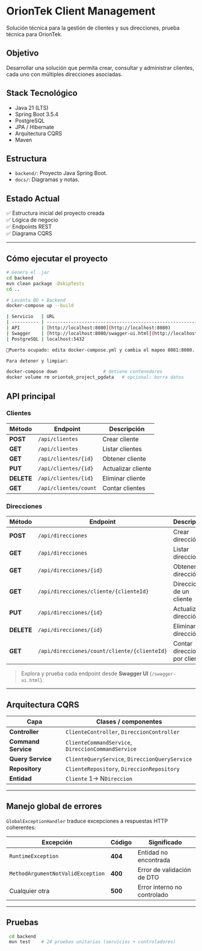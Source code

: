 # OrionTek Client Management

Solución técnica para la gestión de clientes y sus direcciones, prueba técnica para OrionTek.

## Objetivo

Desarrollar una solución que permita crear, consultar y administrar clientes, cada uno con múltiples direcciones asociadas.

## Stack Tecnológico

- Java 21 (LTS)
- Spring Boot 3.5.4
- PostgreSQL
- JPA / Hibernate
- Arquitectura CQRS
- Maven

## Estructura

- `backend/`: Proyecto Java Spring Boot.
- `docs/`: Diagramas y notas.

## Estado Actual

✅ Estructura inicial del proyecto creada  
✅ Lógica de negocio  
✅ Endpoints REST  
✅ Diagrama CQRS 

---

## Cómo ejecutar el proyecto

```bash
# Genera el .jar
cd backend
mvn clean package -DskipTests
cd ..

# Levanta BD + Backend
docker-compose up --build

| Servicio   | URL                                                                            | Credenciales                  |
| ---------- | ------------------------------------------------------------------------------ | ----------------------------- |
| API        | [http://localhost:8080](http://localhost:8080)                                 | -                             |
| Swagger    | [http://localhost:8080/swagger-ui.html](http://localhost:8080/swagger-ui.html) | -                             |
| PostgreSQL | localhost:5432                                                                 | user / password (DB oriontek) |

🚩Puerto ocupado: edita docker-compose.yml y cambia el mapeo 8081:8080.

Para detener y limpiar:

docker-compose down                 # detiene contenedores
docker volume rm oriontek_project_pgdata   # opcional: borra datos

```

## API principal

### Clientes
| Método | Endpoint | Descripción |
|--------|----------|-------------|
| **POST** | `/api/clientes` | Crear cliente |
| **GET**  | `/api/clientes` | Listar clientes |
| **GET**  | `/api/clientes/{id}` | Obtener cliente |
| **PUT**  | `/api/clientes/{id}` | Actualizar cliente |
| **DELETE** | `/api/clientes/{id}` | Eliminar cliente |
| **GET**  | `/api/clientes/count` | Contar clientes |

### Direcciones
| Método | Endpoint | Descripción |
|--------|----------|-------------|
| **POST** | `/api/direcciones` | Crear dirección |
| **GET**  | `/api/direcciones` | Listar direcciones |
| **GET**  | `/api/direcciones/{id}` | Obtener dirección |
| **GET**  | `/api/direcciones/cliente/{clienteId}` | Direcciones de un cliente |
| **PUT**  | `/api/direcciones/{id}` | Actualizar dirección |
| **DELETE** | `/api/direcciones/{id}` | Eliminar dirección |
| **GET**  | `/api/direcciones/count/cliente/{clienteId}` | Contar direcciones por cliente |

> Explora y prueba cada endpoint desde **Swagger UI** (`/swagger-ui.html`).

---

## Arquitectura CQRS

| Capa                | Clases / componentes                              |
|---------------------|---------------------------------------------------|
| **Controller**      | `ClienteController`, `DireccionController`        |
| **Command Service** | `ClienteCommandService`, `DireccionCommandService` |
| **Query Service**   | `ClienteQueryService`, `DireccionQueryService`    |
| **Repository**      | `ClienteRepository`, `DireccionRepository`        |
| **Entidad**         | `Cliente` 1→ N`Direccion`                         |

---

## Manejo global de errores

`GlobalExceptionHandler` traduce excepciones a respuestas HTTP coherentes:

| Excepción | Código | Significado |
|-----------|--------|-------------|
| `RuntimeException` | **404** | Entidad no encontrada |
| `MethodArgumentNotValidException` | **400** | Error de validación de DTO |
| Cualquier otra | **500** | Error interno no controlado |

---

## Pruebas

```bash
 cd backend
 mvn test    # 24 pruebas unitarias (servicios + controladores)